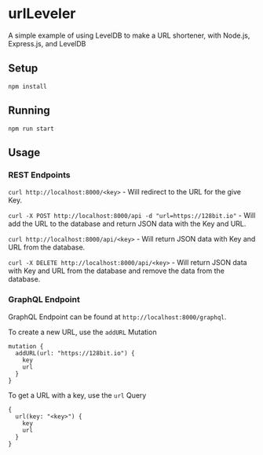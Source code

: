 # urlLeveler
A simple example of using LevelDB to make a URL shortener, with Node.js, Express.js, and LevelDB

## Setup
`npm install`

## Running
`npm run start`

## Usage

### REST Endpoints

`curl http://localhost:8000/<key>` - Will redirect to the URL for the give Key.

`curl -X POST http://localhost:8000/api -d "url=https://128bit.io"` - Will add the URL to the database and return JSON data with the Key and URL.

`curl http://localhost:8000/api/<key>` - Will return JSON data with Key and URL from the database.

`curl -X DELETE http://localhost:8000/api/<key>` - Will return JSON data with Key and URL from the database and remove the data from the database.


### GraphQL Endpoint

GraphQL Endpoint can be found at `http://localhost:8000/graphql`.

To create a new URL, use the `addURL` Mutation
```text
mutation {
  addURL(url: "https://128bit.io") {
    key
    url
  }
}
```

To get a URL with a key, use the `url` Query
```text
{
  url(key: "<key>") {
    key
    url
  }
}
```